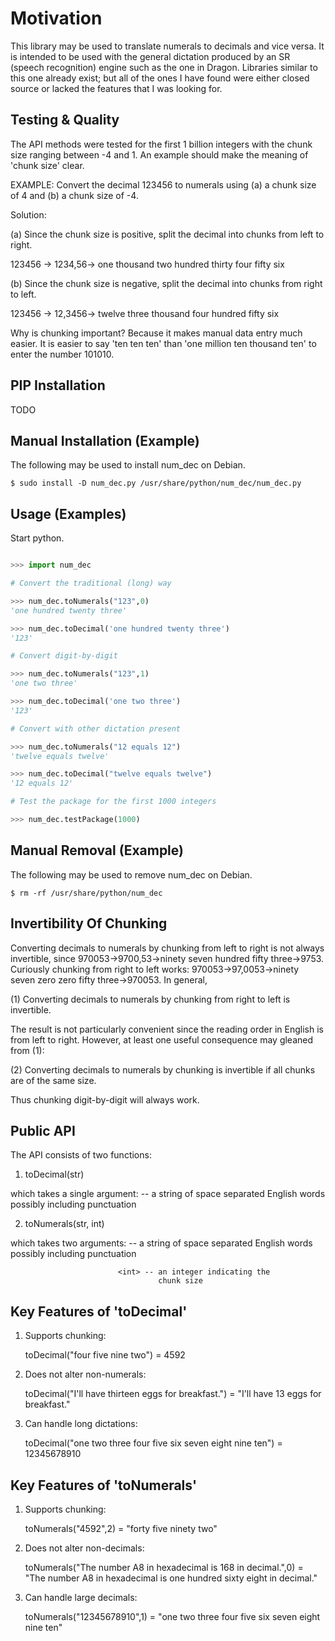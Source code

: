 Motivation
==========

This library may be used to translate numerals to decimals and vice
versa. It is intended to be used with the general dictation produced
by an SR (speech recognition) engine such as the one in
Dragon. Libraries similar to this one already exist; but all of the
ones I have found were either closed source or lacked the features
that I was looking for.

Testing & Quality
-----------------

The API methods were tested for the first 1 billion integers with the
chunk size ranging between -4 and 1. An example should make the
meaning of 'chunk size' clear.

EXAMPLE: Convert the decimal 123456 to numerals using (a) a chunk size
of 4 and (b) a chunk size of -4.

Solution:

(a) Since the chunk size is positive, split the decimal into chunks
    from left to right.

123456 -> 1234,56-> one thousand two hundred thirty four fifty six

(b) Since the chunk size is negative, split the decimal into chunks
    from right to left.

123456 -> 12,3456-> twelve three thousand four hundred fifty six

Why is chunking important? Because it makes manual data entry much
easier.  It is easier to say 'ten ten ten' than 'one million ten
thousand ten' to enter the number 101010.

PIP Installation
----------------

TODO

Manual Installation (Example)
-----------------------------

The following may be used to install num_dec on Debian.

```
$ sudo install -D num_dec.py /usr/share/python/num_dec/num_dec.py
```

Usage (Examples)
----------------

Start python.

```python

>>> import num_dec

# Convert the traditional (long) way

>>> num_dec.toNumerals("123",0)
'one hundred twenty three'

>>> num_dec.toDecimal('one hundred twenty three')
'123'

# Convert digit-by-digit

>>> num_dec.toNumerals("123",1)
'one two three'

>>> num_dec.toDecimal('one two three')
'123'

# Convert with other dictation present

>>> num_dec.toNumerals("12 equals 12")
'twelve equals twelve'

>>> num_dec.toDecimal("twelve equals twelve")
'12 equals 12'

# Test the package for the first 1000 integers

>>> num_dec.testPackage(1000)
``` 

Manual Removal (Example)
------------------------

The following may be used to remove num_dec on Debian.

```
$ rm -rf /usr/share/python/num_dec
```

Invertibility Of Chunking
-------------------------

Converting decimals to numerals by chunking from left to right is not
always invertible, since 970053->9700,53->ninety seven hundred fifty
three->9753. Curiously chunking from right to left works:
970053->97,0053->ninety seven zero zero fifty three->970053. In
general,

 (1) Converting decimals to numerals by chunking from right to left
     is invertible.

The result is not particularly convenient since the reading order in
English is from left to right. However, at least one useful
consequence may gleaned from (1):

 (2) Converting decimals to numerals by chunking is invertible if all
     chunks are of the same size.

Thus chunking digit-by-digit will always work.

Public API
----------

 The API consists of two functions:

 1) toDecimal(str)

 which takes a single argument: <str> -- a string of space separated
                                         English words possibly
                                         including punctuation

 2) toNumerals(str, int)

 which takes two arguments: <str> -- a string of space separated
                                       English words possibly
                                       including punctuation

                            <int> -- an integer indicating the
                                     chunk size

Key Features of 'toDecimal'
---------------------------

 1) Supports chunking:

    toDecimal("four five nine two") = 4592

 2) Does not alter non-numerals:

    toDecimal("I'll have thirteen eggs for breakfast.") =
    "I'll have 13 eggs for breakfast."

 3) Can handle long dictations:

    toDecimal("one two three four five six seven eight nine ten") =
    12345678910

Key Features of 'toNumerals'
----------------------------

 1) Supports chunking:

    toNumerals("4592",2) = "forty five ninety two"

 2) Does not alter non-decimals:

    toNumerals("The number A8 in hexadecimal is 168 in decimal.",0) =
    "The number A8 in hexadecimal is one hundred sixty eight in
    decimal."

 3) Can handle large decimals:

    toNumerals("12345678910",1) =
    "one two three four five six seven eight nine ten"